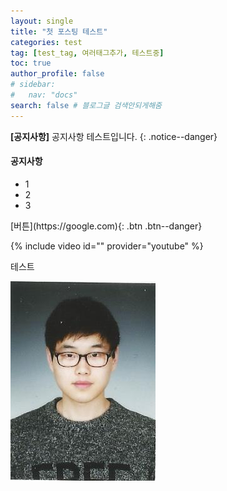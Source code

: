 ```yaml
---
layout: single
title: "첫 포스팅 테스트"
categories: test
tag: [test_tag, 여러태그추가, 테스트중]
toc: true
author_profile: false
# sidebar:
#   nav: "docs"
search: false # 블로그글 검색안되게해줌
---
```


**[공지사항]** 공지사항 테스트입니다.
{: .notice--danger}

<div class="notice--success">
<h4>공지사항</h4>
<ul>
  <li>1</li>
  <li>2</li>
  <li>3</li>
</ul>
</div>
[버튼](https://google.com){: .btn .btn--danger}

{% include video id="" provider="youtube" %}

테스트

![Scan](./2023-04-12-test.assets/Scan.jpg)
